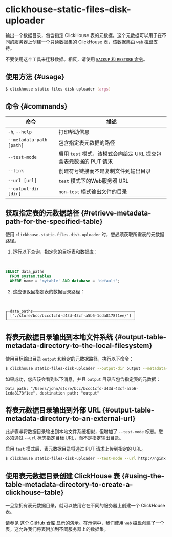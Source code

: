 
# clickhouse-static-files-disk-uploader

输出一个数据目录，包含指定 ClickHouse 表的元数据。这个元数据可以用于在不同的服务器上创建一个只读数据集的 ClickHouse 表，该数据集由 `web` 磁盘支持。

不要使用这个工具来迁移数据。相反，请使用 [`BACKUP` 和 `RESTORE` 命令](/operations/backup)。

## 使用方法 {#usage}

```bash
$ clickhouse static-files-disk-uploader [args]
```

## 命令 {#commands}

|命令|描述|
|---|---|
|`-h`, `--help`|打印帮助信息|
|`--metadata-path [path]`|包含指定表元数据的路径|
|`--test-mode`|启用 `test` 模式，该模式会向给定 URL 提交包含表元数据的 PUT 请求|
|`--link`|创建符号链接而不是复制文件到输出目录|
|`--url [url]`|`test` 模式下的Web服务器 URL|
|`--output-dir [dir]`|`non-test` 模式输出文件的目录|

## 获取指定表的元数据路径 {#retrieve-metadata-path-for-the-specified-table}

使用 `clickhouse-static-files-disk-uploader` 时，您必须获取所需表的元数据路径。

1. 运行以下查询，指定您的目标表和数据库：

<br />

```sql
SELECT data_paths
  FROM system.tables
  WHERE name = 'mytable' AND database = 'default';
```

2. 这应该返回指定表的数据目录路径：

<br />

```response
┌─data_paths────────────────────────────────────────────┐
│ ['./store/bcc/bccc1cfd-d43d-43cf-a5b6-1cda8178f1ee/'] │
└───────────────────────────────────────────────────────┘
```

## 将表元数据目录输出到本地文件系统 {#output-table-metadata-directory-to-the-local-filesystem}

使用目标输出目录 `output` 和给定的元数据路径，执行以下命令：

```bash
$ clickhouse static-files-disk-uploader --output-dir output --metadata-path ./store/bcc/bccc1cfd-d43d-43cf-a5b6-1cda8178f1ee/
```

如果成功，您应该会看到以下消息，并且 `output` 目录应包含指定表的元数据：

```repsonse
Data path: "/Users/john/store/bcc/bccc1cfd-d43d-43cf-a5b6-1cda8178f1ee", destination path: "output"
```

## 将表元数据目录输出到外部 URL {#output-table-metadata-directory-to-an-external-url}

此步骤与将数据目录输出到本地文件系统相似，但增加了 `--test-mode` 标志。您必须通过 `--url` 标志指定目标 URL，而不是指定输出目录。

启用 `test` 模式后，表元数据目录将通过 PUT 请求上传到指定的 URL。

```bash
$ clickhouse static-files-disk-uploader --test-mode --url http://nginx:80/test1 --metadata-path ./store/bcc/bccc1cfd-d43d-43cf-a5b6-1cda8178f1ee/
```

## 使用表元数据目录创建 ClickHouse 表 {#using-the-table-metadata-directory-to-create-a-clickhouse-table}

一旦您拥有表元数据目录，就可以使用它在不同的服务器上创建一个 ClickHouse 表。

请参见 [这个 GitHub 仓库](https://github.com/ClickHouse/web-tables-demo) 显示的演示。在示例中，我们使用 `web` 磁盘创建了一个表，这允许我们将表附加到不同服务器上的数据集。
